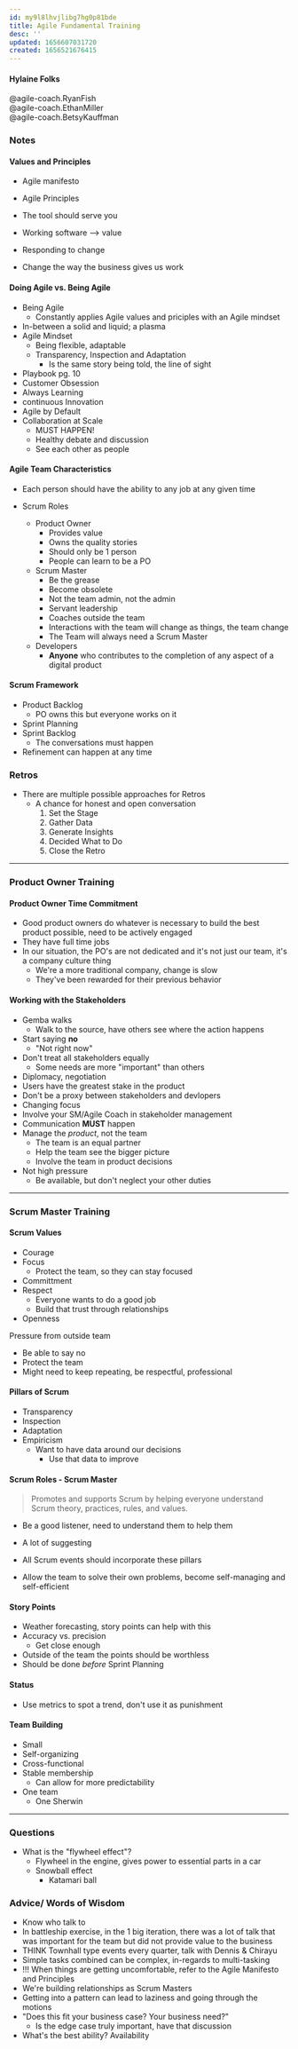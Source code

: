 ```yaml
---
id: my9l8lhvjlibg7hg0p81bde
title: Agile Fundamental Training
desc: ''
updated: 1656607031720
created: 1656521676415
---
```


#### Hylaine Folks

@agile-coach.RyanFish  
@agile-coach.EthanMiller  
@agile-coach.BetsyKauffman  

### Notes

#### Values and Principles

- Agile manifesto
- Agile Principles

- The tool should serve you
- Working software --> value  
- Responding to change
- Change the way the business gives us work

#### Doing Agile vs. Being Agile

- Being Agile
  - Constantly applies Agile values and priciples with an Agile mindset
- In-between a solid and liquid; a plasma  
- Agile Mindset
  - Being flexible, adaptable
  - Transparency, Inspection and Adaptation
    - Is the same story being told, the line of sight
- Playbook pg. 10
- Customer Obsession
- Always Learning
- continuous Innovation
- Agile by Default
- Collaboration at Scale
  - MUST HAPPEN!
  - Healthy debate and discussion
  - See each other as people

#### Agile Team Characteristics

- Each person should have the ability to any job at any given time

- Scrum Roles
  - Product Owner
    - Provides value
    - Owns the quality stories
    - Should only be 1 person
    - People can learn to be a PO
  - Scrum Master
    - Be the grease
    - Become obsolete
    - Not the team admin, not the admin
    - Servant leadership
    - Coaches outside the team
    - Interactions with the team will change as things, the team change
    - The Team will always need a Scrum Master
  - Developers
    - **Anyone** who contributes to the completion of any aspect of a digital product

#### Scrum Framework

- Product Backlog
  - PO owns this but everyone works on it
- Sprint Planning
- Sprint Backlog
  - The conversations must happen
- Refinement can happen at any time

### Retros

- There are multiple possible approaches for Retros
  - A chance for honest and open conversation
    1. Set the Stage
    2. Gather Data
    3. Generate Insights
    4. Decided What to Do
    5. Close the Retro

---

### Product Owner Training

#### Product Owner Time Commitment

- Good product owners do whatever is necessary to build the best product possible, need to be actively engaged
- They have full time jobs
- In our situation, the PO's are not dedicated and it's not just our team, it's a company culture thing
  - We're a more traditional company, change is slow
  - They've been rewarded for their previous behavior

#### Working with the Stakeholders

- Gemba walks
  - Walk to the source, have others see where the action happens
- Start saying **no**
  - "Not right now"
- Don't treat all stakeholders equally
  - Some needs are more "important" than others
- Diplomacy, negotiation
- Users have the greatest stake in the product
- Don't be a proxy between stakeholders and devlopers
- Changing focus
- Involve your SM/Agile Coach in stakeholder management
- Communication **MUST** happen
- Manage the *product*, not the team
  - The team is an equal partner
  - Help the team see the bigger picture
  - Involve the team in product decisions
- Not high pressure
  - Be available, but don't neglect your other duties

---

### Scrum Master Training

#### Scrum Values

- Courage
- Focus
  - Protect the team, so they can stay focused
- Committment
- Respect
  - Everyone wants to do a good job
  - Build that trust through relationships
- Openness

Pressure from outside team

- Be able to say no
- Protect the team
- Might need to keep repeating, be respectful, professional

#### Pillars of Scrum

- Transparency
- Inspection
- Adaptation
- Empiricism
  - Want to have data around our decisions
    - Use that data to improve

#### Scrum Roles - Scrum Master

> Promotes and supports Scrum by helping everyone understand Scrum theory, practices, rules, and values.

- Be a good listener, need to understand them to help them
- A lot of suggesting

- All Scrum events should incorporate these pillars

- Allow the team to solve their own problems, become self-managing and self-efficient

#### Story Points

- Weather forecasting, story points can help with this
- Accuracy vs. precision
  - Get close enough
- Outside of the team the points should be worthless
- Should be done *before* Sprint Planning

#### Status

- Use metrics to spot a trend, don't use it as punishment

#### Team Building  

- Small
- Self-organizing
- Cross-functional
- Stable membership
  - Can allow for more predictability
- One team  
  - One Sherwin

---

### Questions

- What is the "flywheel effect"?
  - Flywheel in the engine, gives power to essential parts in a car
  - Snowball effect
    - Katamari ball

### Advice/ Words of Wisdom

- Know who talk to
- In battleship exercise, in the 1 big iteration, there was a lot of talk that was important for the team but did not provide value to the business
- THINK Townhall type events every quarter, talk with Dennis & Chirayu
- Simple tasks combined can be complex, in-regards to multi-tasking
- !!! When things are getting uncomfortable, refer to the Agile Manifesto and Principles
- We're building relationships as Scrum Masters
- Getting into a pattern can lead to laziness and going through the motions
- "Does this fit your business case? Your business need?"
  - Is the edge case truly important, have that discussion
- What's the best ability? Availability